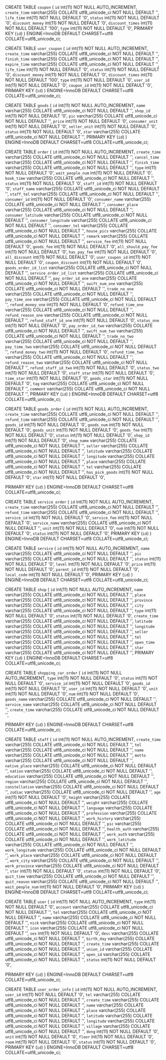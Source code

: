 CREATE TABLE `coupon` (
  `id` int(11) NOT NULL AUTO_INCREMENT,
  `create_time` varchar(255) COLLATE utf8_unicode_ci NOT NULL DEFAULT '',
  `life_time` int(11) NOT NULL DEFAULT '0',
  `status` int(11) NOT NULL DEFAULT '0',
  `discount_money` int(11) NOT NULL DEFAULT '0',
  `discount_times` int(11) NOT NULL DEFAULT '100',
  `type` int(11) NOT NULL DEFAULT '0',
  PRIMARY KEY (`id`)
) ENGINE=InnoDB DEFAULT CHARSET=utf8 COLLATE=utf8_unicode_ci;


CREATE TABLE `user_coupon` (
  `id` int(11) NOT NULL AUTO_INCREMENT,
  `create_time` varchar(255) COLLATE utf8_unicode_ci NOT NULL DEFAULT '',
  `finish_time` varchar(255) COLLATE utf8_unicode_ci NOT NULL DEFAULT '',
  `expire_time` varchar(255) COLLATE utf8_unicode_ci NOT NULL DEFAULT '',
  `life_time` int(11) NOT NULL DEFAULT '0',
  `status` int(11) NOT NULL DEFAULT '0',
  `discount_money` int(11) NOT NULL DEFAULT '0',
  `discount_times` int(11) NOT NULL DEFAULT '100',
  `type` int(11) NOT NULL DEFAULT '0',
  `user_id` int(11) NOT NULL DEFAULT '0',
  `coupon_id` int(11) NOT NULL DEFAULT '0',
  PRIMARY KEY (`id`)
) ENGINE=InnoDB DEFAULT CHARSET=utf8 COLLATE=utf8_unicode_ci;

CREATE TABLE `goods` (
  `id` int(11) NOT NULL AUTO_INCREMENT,
  `name` varchar(255) COLLATE utf8_unicode_ci NOT NULL DEFAULT '',
  `shop_id` int(11) NOT NULL DEFAULT '0',
  `pic` varchar(255) COLLATE utf8_unicode_ci NOT NULL DEFAULT '',
  `price` int(11) NOT NULL DEFAULT '0',
  `consumer_unit` int(11) NOT NULL DEFAULT '0',
  `seller_unit` int(11) NOT NULL DEFAULT '0',
  `status` int(11) NOT NULL DEFAULT '0',
  `star` varchar(255) COLLATE utf8_unicode_ci NOT NULL DEFAULT '',
  PRIMARY KEY (`id`)
) ENGINE=InnoDB DEFAULT CHARSET=utf8 COLLATE=utf8_unicode_ci;

CREATE TABLE `order` (
  `id` int(11) NOT NULL AUTO_INCREMENT,
  `create_time` varchar(255) COLLATE utf8_unicode_ci NOT NULL DEFAULT '',
  `cancel_time` varchar(255) COLLATE utf8_unicode_ci NOT NULL DEFAULT '',
  `finish_time` varchar(255) COLLATE utf8_unicode_ci NOT NULL DEFAULT '',
  `type` int(11) NOT NULL DEFAULT '0',
  `wait_people_num` int(11) NOT NULL DEFAULT '0',
  `book_time` varchar(255) COLLATE utf8_unicode_ci NOT NULL DEFAULT '',
  `status` int(11) NOT NULL DEFAULT '0',
  `staff_id` int(11) NOT NULL DEFAULT '0',
  `staff_name` varchar(255) COLLATE utf8_unicode_ci NOT NULL DEFAULT '',
  `staff_tel` varchar(255) COLLATE utf8_unicode_ci NOT NULL DEFAULT '',
  `consumer_id` int(11) NOT NULL DEFAULT '0',
  `consumer_name` varchar(255) COLLATE utf8_unicode_ci NOT NULL DEFAULT '',
  `consumer_place` varchar(255) COLLATE utf8_unicode_ci NOT NULL DEFAULT '',
  `consumer_latitude` varchar(255) COLLATE utf8_unicode_ci NOT NULL DEFAULT '',
  `consumer_longitude` varchar(255) COLLATE utf8_unicode_ci NOT NULL DEFAULT '',
  `consumer_tel` varchar(255) COLLATE utf8_unicode_ci NOT NULL DEFAULT '',
  `house_pics` varchar(255) COLLATE utf8_unicode_ci NOT NULL DEFAULT '',
  `remark` varchar(255) COLLATE utf8_unicode_ci NOT NULL DEFAULT '',
  `service_fee` int(11) NOT NULL DEFAULT '0',
  `goods_fee` int(11) NOT NULL DEFAULT '0',
  `all_should_pay_fee` int(11) NOT NULL DEFAULT '0',
  `has_pay_fee` int(11) NOT NULL DEFAULT '0',
  `all_discount` int(11) NOT NULL DEFAULT '0',
  `user_coupon_id` int(11) NOT NULL DEFAULT '0',
  `coupon_discount` int(11) NOT NULL DEFAULT '0',
  `goods_order_id_list` varchar(255) COLLATE utf8_unicode_ci NOT NULL DEFAULT '',
  `service_order_id_list` varchar(255) COLLATE utf8_unicode_ci NOT NULL DEFAULT '',
  `pay_order_id_one` varchar(255) COLLATE utf8_unicode_ci NOT NULL DEFAULT '',
  `swift_num_one` varchar(255) COLLATE utf8_unicode_ci NOT NULL DEFAULT '',
  `trade_no_one` varchar(255) COLLATE utf8_unicode_ci NOT NULL DEFAULT '',
  `pay_time_one` varchar(255) COLLATE utf8_unicode_ci NOT NULL DEFAULT '',
  `refund_money_one` int(11) NOT NULL DEFAULT '0',
  `refund_time_one` varchar(255) COLLATE utf8_unicode_ci NOT NULL DEFAULT '',
  `refund_reason_one` varchar(255) COLLATE utf8_unicode_ci NOT NULL DEFAULT '',
  `refund_staff_id_one` int(11) NOT NULL DEFAULT '0',
  `status_one` int(11) NOT NULL DEFAULT '0',
  `pay_order_id_two` varchar(255) COLLATE utf8_unicode_ci NOT NULL DEFAULT '',
  `swift_num_two` varchar(255) COLLATE utf8_unicode_ci NOT NULL DEFAULT '',
  `trade_no_two` varchar(255) COLLATE utf8_unicode_ci NOT NULL DEFAULT '',
  `pay_time_two` varchar(255) COLLATE utf8_unicode_ci NOT NULL DEFAULT '',
  `refund_money_two` int(11) NOT NULL DEFAULT '0',
  `refund_time_two` varchar(255) COLLATE utf8_unicode_ci NOT NULL DEFAULT '',
  `refund_reason_two` varchar(255) COLLATE utf8_unicode_ci NOT NULL DEFAULT '',
  `refund_staff_id_two` int(11) NOT NULL DEFAULT '0',
  `status_two` int(11) NOT NULL DEFAULT '0',
  `staff_star` int(11) NOT NULL DEFAULT '0',
  `time_star` int(11) NOT NULL DEFAULT '0',
  `goods_star` int(11) NOT NULL DEFAULT '0',
  `tag` varchar(255) COLLATE utf8_unicode_ci NOT NULL DEFAULT '',
  `comment` varchar(255) COLLATE utf8_unicode_ci NOT NULL DEFAULT '',
  PRIMARY KEY (`id`)
) ENGINE=InnoDB DEFAULT CHARSET=utf8 COLLATE=utf8_unicode_ci;

CREATE TABLE `goods_order` (
  `id` int(11) NOT NULL AUTO_INCREMENT,
  `create_time` varchar(255) COLLATE utf8_unicode_ci NOT NULL DEFAULT '',
  `refund_time` varchar(255) COLLATE utf8_unicode_ci NOT NULL DEFAULT '',
  `goods_id` int(11) NOT NULL DEFAULT '0',
  `goods_num` int(11) NOT NULL DEFAULT '0',
  `goods_unit` int(11) NOT NULL DEFAULT '0',
  `goods_fee` int(11) NOT NULL DEFAULT '0',
  `status` int(11) NOT NULL DEFAULT '0',
  `shop_id` int(11) NOT NULL DEFAULT '0',
  `shop_name` varchar(255) COLLATE utf8_unicode_ci NOT NULL DEFAULT '',
  `seller` varchar(255) COLLATE utf8_unicode_ci NOT NULL DEFAULT '',
  `latitude` varchar(255) COLLATE utf8_unicode_ci NOT NULL DEFAULT '',
  `longitude` varchar(255) COLLATE utf8_unicode_ci NOT NULL DEFAULT '',
  `place` varchar(255) COLLATE utf8_unicode_ci NOT NULL DEFAULT '',
  `tel` varchar(255) COLLATE utf8_unicode_ci NOT NULL DEFAULT '',
  `has_pick_goods` int(11) NOT NULL DEFAULT '0',
  `star` int(11) NOT NULL DEFAULT '0',

  PRIMARY KEY (`id`)
) ENGINE=InnoDB DEFAULT CHARSET=utf8 COLLATE=utf8_unicode_ci;

CREATE TABLE `service_order` (
  `id` int(11) NOT NULL AUTO_INCREMENT,
  `create_time` varchar(255) COLLATE utf8_unicode_ci NOT NULL DEFAULT '',
  `refund_time` varchar(255) COLLATE utf8_unicode_ci NOT NULL DEFAULT '',
  `service_id` int(11) NOT NULL DEFAULT '0',
  `service_fee` int(11) NOT NULL DEFAULT '0',
  `service_name` varchar(255) COLLATE utf8_unicode_ci NOT NULL DEFAULT '',
  `unit` int(11) NOT NULL DEFAULT '0',
  `num` int(11) NOT NULL DEFAULT '0',
  `status` int(11) NOT NULL DEFAULT '0',
  PRIMARY KEY (`id`)
) ENGINE=InnoDB DEFAULT CHARSET=utf8 COLLATE=utf8_unicode_ci;

CREATE TABLE `service` (
  `id` int(11) NOT NULL AUTO_INCREMENT,
  `name` varchar(255) COLLATE utf8_unicode_ci NOT NULL DEFAULT '',
  `pic` varchar(255) COLLATE utf8_unicode_ci NOT NULL DEFAULT '',
  `status` int(11) NOT NULL DEFAULT '0',
  `level` int(11) NOT NULL DEFAULT '0',
  `price` int(11) NOT NULL DEFAULT '0',
  `parent_id` int(11) NOT NULL DEFAULT '0',
  `local_code` int(11) NOT NULL DEFAULT '0',
  PRIMARY KEY (`id`)
) ENGINE=InnoDB DEFAULT CHARSET=utf8 COLLATE=utf8_unicode_ci;

CREATE TABLE `shop` (
  `id` int(11) NOT NULL AUTO_INCREMENT,
  `name` varchar(255) COLLATE utf8_unicode_ci NOT NULL DEFAULT '',
  `place` varchar(255) COLLATE utf8_unicode_ci NOT NULL DEFAULT '',
  `province` varchar(255) COLLATE utf8_unicode_ci NOT NULL DEFAULT '',
  `city` varchar(255) COLLATE utf8_unicode_ci NOT NULL DEFAULT '',
  `type` int(11) NOT NULL DEFAULT '0',
  `status` int(11) NOT NULL DEFAULT '0',
  `create_time` varchar(255) COLLATE utf8_unicode_ci NOT NULL DEFAULT '',
  `latitude` varchar(255) COLLATE utf8_unicode_ci NOT NULL DEFAULT '',
  `longitude` varchar(255) COLLATE utf8_unicode_ci NOT NULL DEFAULT '',
  `seller` varchar(255) COLLATE utf8_unicode_ci NOT NULL DEFAULT '',
  `tel` varchar(255) COLLATE utf8_unicode_ci NOT NULL DEFAULT '',
  `open_time` varchar(255) COLLATE utf8_unicode_ci NOT NULL DEFAULT '',
  `star` varchar(255) COLLATE utf8_unicode_ci NOT NULL DEFAULT '',
  PRIMARY KEY (`id`)
) ENGINE=InnoDB DEFAULT CHARSET=utf8 COLLATE=utf8_unicode_ci;

CREATE TABLE `shopping_car_order` (
  `id` int(11) NOT NULL AUTO_INCREMENT,
  `type` int(11) NOT NULL DEFAULT '0',
  `status` int(11) NOT NULL DEFAULT '0',
  `service_id` int(11) NOT NULL DEFAULT '0',
  `goods_id` int(11) NOT NULL DEFAULT '0',
  `user_id` int(11) NOT NULL DEFAULT '0',
  `unit` int(11) NOT NULL DEFAULT '0',
  `num` int(11) NOT NULL DEFAULT '0',
  `goods_name` varchar(255) COLLATE utf8_unicode_ci NOT NULL DEFAULT '',
  `service_name` varchar(255) COLLATE utf8_unicode_ci NOT NULL DEFAULT '',
  `create_time` varchar(255) COLLATE utf8_unicode_ci NOT NULL DEFAULT '',

  PRIMARY KEY (`id`)
) ENGINE=InnoDB DEFAULT CHARSET=utf8 COLLATE=utf8_unicode_ci;

CREATE TABLE `staff` (
  `id` int(11) NOT NULL AUTO_INCREMENT,
  `create_time` varchar(255) COLLATE utf8_unicode_ci NOT NULL DEFAULT '',
  `tel` varchar(255) COLLATE utf8_unicode_ci NOT NULL DEFAULT '',
  `name` varchar(255) COLLATE utf8_unicode_ci NOT NULL DEFAULT '',
  `motto` varchar(255) COLLATE utf8_unicode_ci NOT NULL DEFAULT '',
  `native_place` varchar(255) COLLATE utf8_unicode_ci NOT NULL DEFAULT '',
  `nation` varchar(255) COLLATE utf8_unicode_ci NOT NULL DEFAULT '',
  `education` varchar(255) COLLATE utf8_unicode_ci NOT NULL DEFAULT '',
  `region` varchar(255) COLLATE utf8_unicode_ci NOT NULL DEFAULT '',
  `constellation` varchar(255) COLLATE utf8_unicode_ci NOT NULL DEFAULT '',
  `zodiac` varchar(255) COLLATE utf8_unicode_ci NOT NULL DEFAULT '',
  `age` int(11) NOT NULL DEFAULT '0',
  `height` varchar(255) COLLATE utf8_unicode_ci NOT NULL DEFAULT '',
  `weight` varchar(255) COLLATE utf8_unicode_ci NOT NULL DEFAULT '',
  `language` varchar(255) COLLATE utf8_unicode_ci NOT NULL DEFAULT '',
  `profession` varchar(255) COLLATE utf8_unicode_ci NOT NULL DEFAULT '',
  `work_history` varchar(255) COLLATE utf8_unicode_ci NOT NULL DEFAULT '',
  `pic` varchar(255) COLLATE utf8_unicode_ci NOT NULL DEFAULT '',
  `health_auth` varchar(255) COLLATE utf8_unicode_ci NOT NULL DEFAULT '',
  `work_auth` varchar(255) COLLATE utf8_unicode_ci NOT NULL DEFAULT '',
  `work_latitude` varchar(255) COLLATE utf8_unicode_ci NOT NULL DEFAULT '',
  `work_longitude` varchar(255) COLLATE utf8_unicode_ci NOT NULL DEFAULT '',
  `work_place` varchar(255) COLLATE utf8_unicode_ci NOT NULL DEFAULT '',
  `work_city` varchar(255) COLLATE utf8_unicode_ci NOT NULL DEFAULT '',
  `work_province` varchar(255) COLLATE utf8_unicode_ci NOT NULL DEFAULT '',
  `star` int(11) NOT NULL DEFAULT '0',
  `status` int(11) NOT NULL DEFAULT '0',
  `quit_time` varchar(255) COLLATE utf8_unicode_ci NOT NULL DEFAULT '',
  `quit_reason` varchar(255) COLLATE utf8_unicode_ci NOT NULL DEFAULT '',
  `wait_people_num` int(11) NOT NULL DEFAULT '0',
  PRIMARY KEY (`id`)
) ENGINE=InnoDB DEFAULT CHARSET=utf8 COLLATE=utf8_unicode_ci;

CREATE TABLE `user` (
  `id` int(11) NOT NULL AUTO_INCREMENT,
  `type` int(11) NOT NULL DEFAULT '0',
  `account` varchar(255) COLLATE utf8_unicode_ci NOT NULL DEFAULT '',
  `tel` varchar(255) COLLATE utf8_unicode_ci NOT NULL DEFAULT '',
  `name` varchar(255) COLLATE utf8_unicode_ci NOT NULL DEFAULT '',
  `nick` varchar(255) COLLATE utf8_unicode_ci NOT NULL DEFAULT '',
  `icon` varchar(255) COLLATE utf8_unicode_ci NOT NULL DEFAULT '',
  `sex` int(11) NOT NULL DEFAULT '0',
  `desc` varchar(255) COLLATE utf8_unicode_ci NOT NULL DEFAULT '',
  `birth_day` varchar(255) COLLATE utf8_unicode_ci NOT NULL DEFAULT '',
  `create_time` varchar(255) COLLATE utf8_unicode_ci NOT NULL DEFAULT '',
  `union_id` varchar(255) COLLATE utf8_unicode_ci NOT NULL DEFAULT '',
  `open_id` varchar(255) COLLATE utf8_unicode_ci NOT NULL DEFAULT '',
  `status` int(11) NOT NULL DEFAULT '0',

  PRIMARY KEY (`id`)
) ENGINE=InnoDB DEFAULT CHARSET=utf8 COLLATE=utf8_unicode_ci;

CREATE TABLE `user_order_info` (
  `id` int(11) NOT NULL AUTO_INCREMENT,
  `user_id` int(11) NOT NULL DEFAULT '0',
  `tel` varchar(255) COLLATE utf8_unicode_ci NOT NULL DEFAULT '',
  `create_time` varchar(255) COLLATE utf8_unicode_ci NOT NULL DEFAULT '',
  `name` varchar(255) COLLATE utf8_unicode_ci NOT NULL DEFAULT '',
  `place` varchar(255) COLLATE utf8_unicode_ci NOT NULL DEFAULT '',
  `latitude` varchar(255) COLLATE utf8_unicode_ci NOT NULL DEFAULT '',
  `longitude` varchar(255) COLLATE utf8_unicode_ci NOT NULL DEFAULT '',
  `village` varchar(255) COLLATE utf8_unicode_ci NOT NULL DEFAULT '',
  `dong` int(11) NOT NULL DEFAULT '0',
  `unit` int(11) NOT NULL DEFAULT '0',
  `floor` int(11) NOT NULL DEFAULT '0',
  `room` int(11) NOT NULL DEFAULT '0',
  `status` int(11) NOT NULL DEFAULT '0',
  PRIMARY KEY (`id`)
) ENGINE=InnoDB DEFAULT CHARSET=utf8 COLLATE=utf8_unicode_ci;